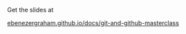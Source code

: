 Get the slides at

[ebenezergraham.github.io/docs/git-and-github-masterclass](ebenezergraham.github.io/docs/git-and-github-masterclass)
